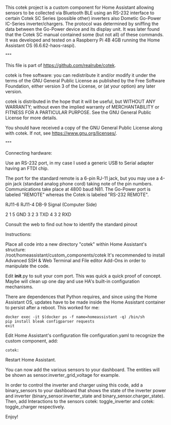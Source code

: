 
This cotek project is a custom component for Home Assistant allowing sensors to be collected via Bluetooth BLE using an RS-232 interface to certain Cotek SC Series (possible other) inverters also Dometic Go-Power IC-Series inverter/chargers.  The protocol was determined by sniffing the data between the Go-Power device and its display unit.  It was later found that the Cotek SC manual contained some (but not all) of these commands.  It was developed and tested on a Raspberry Pi 4B 4GB running the Home Assistant OS (6.6.62-haos-raspi).

"""

This file is part of https://github.com/realrube/cotek.

cotek is free software: you can redistribute it and/or modify
it under the terms of the GNU General Public License as published by
the Free Software Foundation, either version 3 of the License, or
(at your option) any later version.

cotek is distributed in the hope that it will be useful,
but WITHOUT ANY WARRANTY; without even the implied warranty of
MERCHANTABILITY or FITNESS FOR A PARTICULAR PURPOSE. See the
GNU General Public License for more details.

You should have received a copy of the GNU General Public License
along with cotek. If not, see <https://www.gnu.org/licenses/>.

"""

Connecting hardware:

Use an RS-232 port, in my case I used a generic USB to Serial adapter having an FTDI chip.

The port for the standard remote is a 6-pin RJ-11 jack, but you may use a 4-pin jack (standard analog phone cord) taking note of the pin numbers.  Communications take place at 4800 baud N81.  The Go-Power port is labeled "REMOTE" whereas the Cotek is labeled "RS-232 REMOTE".

RJ11-6  RJ11-4  DB-9  Signal (Computer Side)

2       1       5     GND
3       2       3     TXD
4       3       2     RXD

Consult the web to find out how to identify the standard pinout 

Instructions:

Place all code into a new directory "cotek" within Home Assistant's structure:  
/root/homeassistant/custom_components/cotek
It's recommended to install Advanced SSH & Web Terminal and File editor Add-Ons in order to manipulate the code.

Edit __init__.py to suit your com port.  This was quick a quick proof of concept.  Maybe will clean up one day and use HA's built-in configuration mechanisms.

There are dependences that Python requires, and since using the Home Assistant OS, updates have to be made inside the Home Assistant container to persist after a reboot.  This worked for me:

    docker exec -it $(docker ps -f name=homeassistant -q) /bin/sh
    pip install bleak configparser requests
    exit

Edit Home Assistant's configuration file configuration.yaml to recognize the custom component, add:

    cotek:

Restart Home Assistant.

You can now add the various sensors to your dashboard.  The entities will be shown as sensor.inverter_grid_voltage for example.

In order to control the inverter and charger using this code, add a binary_sensors to your dashboard that shows the state of the inverter power and inverter (binary_sensor.inverter_state and binary_sensor.charger_state).  Then, add Interactions to the sensors cotek: toggle_inverter and cotek: toggle_charger respectively.

Enjoy!
